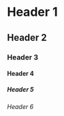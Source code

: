 # Header 1
## Header 2
### Header 3
#### Header 4 ####
##### Header 5 #####
###### Header 6 ######

